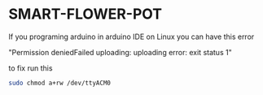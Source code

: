 # SMART-FLOWER-POT



If you programing arduino in arduino IDE on Linux you can have this error

"Permission deniedFailed uploading: uploading error: exit status 1"

to fix run this

```bash 
sudo chmod a+rw /dev/ttyACM0
```
